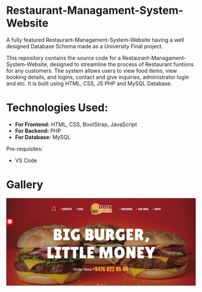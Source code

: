 # Restaurant-Managament-System-Website
A fully featured Restaurant-Managament-System-Website having a well designed Database Schema made as a University Final project.

This repository contains the source code for a Restaurant-Managament-System-Website, designed to streamline the process of Restaurant funtions for any customers. The system allows users to view food items, view booking details, and logins, contact and give inquiries, administrator login and etc. It is built using HTML, CSS, JS PHP and MySQL Database.

# Technologies Used:

- **For Frontend:** HTML, CSS, BootStrap, JavaScript
- **For Backend:** PHP
- **For Database:** MySQL

Pre-requisites:
- VS Code


# Gallery

![EatsLK](https://github.com/chaana-00/EatsLK-Restaurant/blob/master/images/Admin/EatsLK%20Restaurant.png)
